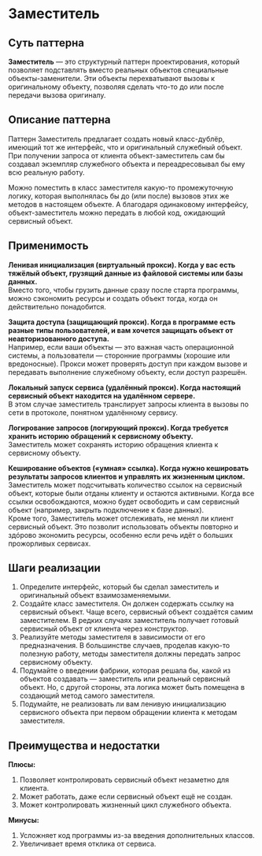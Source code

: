 # Заместитель

## Суть паттерна
**Заместитель** — это структурный паттерн проектирования, который позволяет подставлять вместо реальных объектов специальные объекты-заменители. Эти объекты перехватывают вызовы к оригинальному объекту, позволяя сделать что-то до или после передачи вызова оригиналу.

## Описание паттерна
Паттерн Заместитель предлагает создать новый класс-дублёр, имеющий тот же интерфейс, что и оригинальный служебный объект. При получении запроса от клиента объект-заместитель сам бы создавал экземпляр служебного объекта и переадресовывал бы ему всю реальную работу.

Можно поместить в класс заместителя какую-то промежуточную логику, которая выполнялась бы до (или после) вызовов этих же методов в настоящем объекте. А благодаря одинаковому интерфейсу, объект-заместитель можно передать в любой код, ожидающий сервисный объект.

## Применимость
**Ленивая инициализация (виртуальный прокси). Когда у вас есть тяжёлый объект, грузящий данные из файловой системы или базы данных.**</br>
Вместо того, чтобы грузить данные сразу после старта программы, можно сэкономить ресурсы и создать объект тогда, когда он действительно понадобится.

**Защита доступа (защищающий прокси). Когда в программе есть разные типы пользователей, и вам хочется защищать объект от неавторизованного доступа.**</br>
Например, если ваши объекты — это важная часть операционной системы, а пользователи — сторонние программы (хорошие или вредоносные). Прокси может проверять доступ при каждом вызове и передавать выполнение служебному объекту, если доступ разрешён.

**Локальный запуск сервиса (удалённый прокси). Когда настоящий сервисный объект находится на удалённом сервере.**</br>
В этом случае заместитель транслирует запросы клиента в вызовы по сети в протоколе, понятном удалённому сервису.

**Логирование запросов (логирующий прокси). Когда требуется хранить историю обращений к сервисному объекту.**</br>
Заместитель может сохранять историю обращения клиента к сервисному объекту.

**Кеширование объектов («умная» ссылка). Когда нужно кешировать результаты запросов клиентов и управлять их жизненным циклом.**</br>
Заместитель может подсчитывать количество ссылок на сервисный объект, которые были отданы клиенту и остаются активными. Когда все ссылки освобождаются, можно будет освободить и сам сервисный объект (например, закрыть подключение к базе данных).</br>
Кроме того, Заместитель может отслеживать, не менял ли клиент сервисный объект. Это позволит использовать объекты повторно и здóрово экономить ресурсы, особенно если речь идёт о больших прожорливых сервисах.

## Шаги реализации
1) Определите интерфейс, который бы сделал заместитель и оригинальный объект взаимозаменяемыми.
2) Создайте класс заместителя. Он должен содержать ссылку на сервисный объект. Чаще всего, сервисный объект создаётся самим заместителем. В редких случаях заместитель получает готовый сервисный объект от клиента через конструктор.
3) Реализуйте методы заместителя в зависимости от его предназначения. В большинстве случаев, проделав какую-то полезную работу, методы заместителя должны передать запрос сервисному объекту.
4) Подумайте о введении фабрики, которая решала бы, какой из объектов создавать — заместитель или реальный сервисный объект. Но, с другой стороны, эта логика может быть помещена в создающий метод самого заместителя.
5) Подумайте, не реализовать ли вам ленивую инициализацию сервисного объекта при первом обращении клиента к методам заместителя.

## Преимущества и недостатки
**Плюсы:**
1) Позволяет контролировать сервисный объект незаметно для клиента.
2) Может работать, даже если сервисный объект ещё не создан.
3) Может контролировать жизненный цикл служебного объекта.

**Минусы:**
1) Усложняет код программы из-за введения дополнительных классов.
2) Увеличивает время отклика от сервиса.
